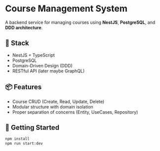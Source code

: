 # Course Management System

A backend service for managing courses using **NestJS**, **PostgreSQL**, and **DDD architecture**.

## 🧠 Stack

- NestJS + TypeScript
- PostgreSQL
- Domain-Driven Design (DDD)
- RESTful API (later maybe GraphQL)

## 📦 Features

- Course CRUD (Create, Read, Update, Delete)
- Modular structure with domain isolation
- Proper separation of concerns (Entity, UseCases, Repository)

## 🚀 Getting Started

```bash
npm install
npm run start:dev
```